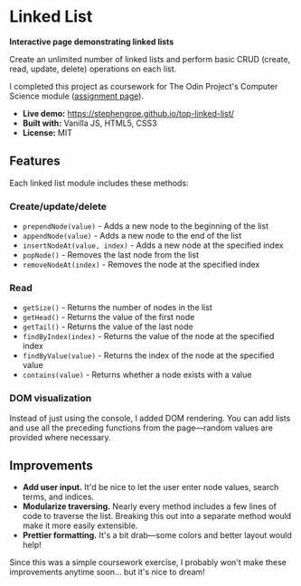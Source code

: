# Linked List

**Interactive page demonstrating linked lists**

Create an unlimited number of linked lists and perform basic CRUD (create, read, update, delete) operations on each list.

I completed this project as coursework for The Odin Project's Computer Science module ([assignment page](https://www.theodinproject.com/lessons/javascript-linked-lists)).

* **Live demo:** https://stephengroe.github.io/top-linked-list/
* **Built with:** Vanilla JS, HTML5, CSS3
* **License:** MIT

## Features

Each linked list module includes these methods:

### Create/update/delete

* `prependNode(value)` - Adds a new node to the beginning of the list
* `appendNode(value)` - Adds a new node to the end of the list
* `insertNodeAt(value, index)` - Adds a new node at the specified index
* `popNode()` - Removes the last node from the list
* `removeNodeAt(index)` - Removes the node at the specified index

### Read

* `getSize()` - Returns the number of nodes in the list
* `getHead()` - Returns the value of the first node
* `getTail()` - Returns the value of the last node
* `findByIndex(index)` - Returns the value of the node at the specified index
* `findByValue(value)` - Returns the index of the node at the specified value
* `contains(value)` - Returns whether a node exists with a value

### DOM visualization

Instead of just using the console, I added DOM rendering. You can add lists and use all the preceding functions from the page—random values are provided where necessary.

## Improvements

* **Add user input.** It'd be nice to let the user enter node values, search terms, and indices.
* **Modularize traversing.** Nearly every method includes a few lines of code to traverse the list. Breaking this out into a separate method would make it more easily extensible.
* **Prettier formatting.** It's a bit drab—some colors and better layout would help!

Since this was a simple coursework exercise, I probably won't make these improvements anytime soon... but it's nice to dream!